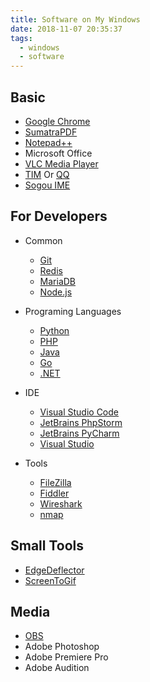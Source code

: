 ```yaml
---
title: Software on My Windows
date: 2018-11-07 20:35:37
tags:
  - windows
  - software
---
```


## Basic

* [Google Chrome](https://www.chrome64bit.com/)
* [SumatraPDF](https://www.sumatrapdfreader.org/)
* [Notepad++](https://notepad-plus-plus.org/)
* Microsoft Office
* [VLC Media Player](https://www.videolan.org/vlc/)
* [TIM](https://tim.qq.com/) Or [QQ](https://im.qq.com/)
* [Sogou IME](https://)

## For Developers

* Common

    * [Git](https://git-scm.com/)
    * [Redis](https://github.com/MicrosoftArchive/redis/releases)
    * [MariaDB](https://mariadb.org/)
    * [Node.js](https://nodejs.org/)

* Programing Languages

    * [Python](https://python.org/)
    * [PHP](https://php.net/)
    * [Java](https://www.oracle.com/technetwork/java/javase/downloads/jdk8-downloads-2133151.html)
    * [Go](https://golang.org/)
    * [.NET](https://www.microsoft.com/net)

* IDE

    * [Visual Studio Code](https://code.visualstudio.com/)
    * [JetBrains PhpStorm](https://www.jetbrains.com/phpstorm/)
    * [JetBrains PyCharm](https://www.jetbrains.com/pycharm/)
    * [Visual Studio](https://visualstudio.microsoft.com/)

* Tools

    * [FileZilla](https://filezilla-project.org/)
    * [Fiddler](https://www.telerik.com/fiddler)
    * [Wireshark](https://www.wireshark.org/)
    * [nmap](https://nmap.org/)

## Small Tools

* [EdgeDeflector](https://github.com/da2x/EdgeDeflector/releases)
* [ScreenToGif](https://www.screentogif.com/)

## Media

* [OBS](https://obsproject.com/)
* Adobe Photoshop
* Adobe Premiere Pro
* Adobe Audition
